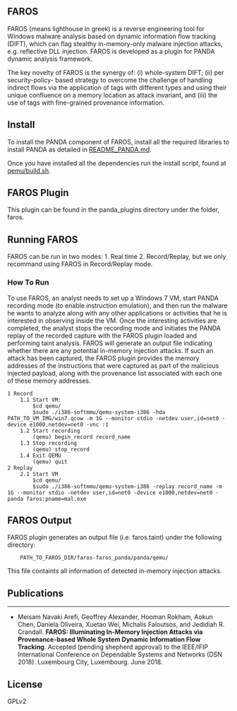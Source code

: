 ## FAROS

FAROS (means lighthouse in greek) is a reverse engineering tool
for Windows malware analysis based on dynamic information
flow tracking (DIFT), which can flag stealthy in-memory-only
malware injection attacks, e.g. reflective DLL injection. FAROS is developed as a plugin for PANDA dynamic analysis framework.

The key novelty of FAROS is the synergy of: (i) whole-system DIFT; (ii) per security-policy-
based strategy to overcome the challenge of handling indirect
flows via the application of tags with different types and
using their unique confluence on a memory location as attack
invariant, and (iii) the use of tags with fine-grained provenance
information.

## Install

To install the PANDA component of FAROS, install all the required libraries
to install PANDA as detailed in [README_PANDA.md](README_PANDA.md). 

Once you have installed all the dependencies run the install script, found at
[qemu/build.sh](qemu/build.sh).


## FAROS Plugin

This plugin can be found in the panda_plugins directory under the folder, faros.


## Running FAROS

FAROS can be run in two modes: 1. Real time 2. Record/Replay, but we only recommand using FAROS in Record/Replay mode.

### How To Run

To use FAROS, an analyst needs to set up a Windows
7 VM, start PANDA recording mode (to enable instruction
emulation), and then run the malware he wants to analyze
along with any other applications or activities that he is
interested in observing inside the VM. Once the interesting
activities are completed, the analyst stops the recording mode
and initiates the PANDA replay of the recorded capture
with the FAROS plugin loaded and performing taint analysis.
FAROS will generate an output file indicating whether there
are any potential in-memory injection attacks. If such an attack
has been captured, the FAROS plugin provides the memory
addresses of the instructions that were captured as part of
the malicious injected payload, along with the provenance
list associated with each one of these memory addresses.

   
    1 Record
        1.1 Start VM:
            $cd qemu/
            $sudo ./i386-softmmu/qemu-system-i386 -hda PATH_TO_VM_IMG/win7.qcow -m 1G --monitor stdio -netdev user,id=net0 -device e1000,netdev=net0 -vnc :1
        1.2 Start recording
            (qemu) begin_record record_name
        1.3 Stop recording
            (qemu) stop_record
        1.4 Exit QEMU
            (qemu) quit
    2 Replay
        2.1 Start VM
            $cd qemu/
            $sudo ./i386-softmmu/qemu-system-i386 -replay record_name -m 1G --monitor stdio -netdev user,id=net0 -device e1000,netdev=net0 -panda faros:pname=mal.exe


## FAROS Output

FAROS plugin generates an output file (i.e. faros.taint) under the following directory:

        PATH_TO_FAROS_DIR/faros-faros_panda/panda/qemu/
 
This file containts all information of detected in-memory injection attacks.

## Publications

----
* Meisam Navaki Arefi, Geoffrey Alexander, Hooman Rokham, Aokun Chen, Daniela Oliveira, Xuetao Wei, Michalis Faloutsos, and Jedidiah R. Crandall. **FAROS: Illuminating In-Memory Injection Attacks via Provenance-based Whole System Dynamic Information Flow Tracking**. Accepted (pending shepherd approval) to the IEEE/IFIP International Conference on Dependable Systems and Networks (DSN 2018). Luxembourg City, Luxembourg. June 2018.

## License

GPLv2

